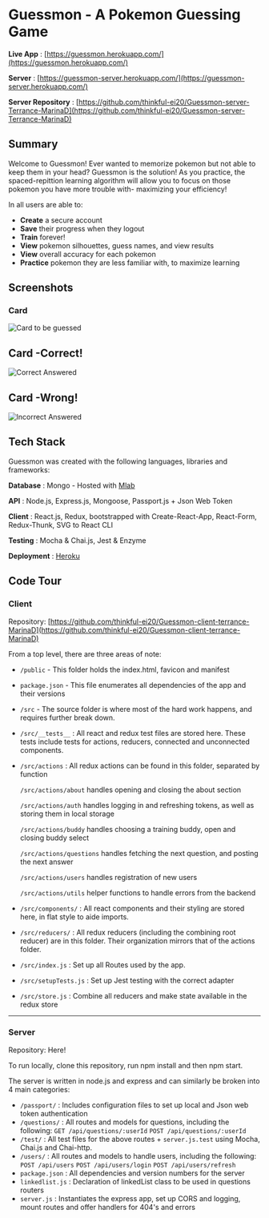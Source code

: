 Guessmon - A Pokemon Guessing Game
======
**Live App** : [https://guessmon.herokuapp.com/](https://guessmon.herokuapp.com/)

**Server** : [https://guessmon-server.herokuapp.com/](https://guessmon-server.herokuapp.com/)

**Server Repository** : [https://github.com/thinkful-ei20/Guessmon-server-Terrance-MarinaD](https://github.com/thinkful-ei20/Guessmon-server-Terrance-MarinaD)


Summary
------
Welcome to Guessmon! Ever wanted to memorize pokemon but not able to keep them in your head? Guessmon is the solution! As you practice, the spaced-repittion learning algorithm will allow you to focus on those pokemon you have more trouble with- maximizing your efficiency!

In all users are able to:
* **Create** a secure account
* **Save** their progress when they logout
* **Train** forever!
* **View** pokemon silhouettes, guess names, and view results
* **View** overall accuracy for each pokemon
* **Practice** pokemon they are less familiar with, to maximize learning

Screenshots
------

### Card
![Card to be guessed](https://image.ibb.co/niJgwo/ss_sil.jpg "Unanswered Card")

## Card -Correct!
![Correct Answered](https://image.ibb.co/chDs2T/ss_correct.jpg "Correct Card")

## Card -Wrong!
![Incorrect Answered](https://image.ibb.co/imdQNT/ss_wrong.jpg "Incorrect Card")


Tech Stack
------
Guessmon was created with the following languages, libraries and frameworks:

**Database** : Mongo - Hosted with [Mlab](https://mlab.com/)

**API** : Node.js, Express.js, Mongoose, Passport.js + Json Web Token

**Client** : React.js, Redux, bootstrapped with Create-React-App, React-Form, Redux-Thunk, SVG to React CLI

**Testing** : Mocha & Chai.js, Jest & Enzyme

**Deployment** : [Heroku](https://www.herokud.com/)

Code Tour
------
### Client  
Repository: [https://github.com/thinkful-ei20/Guessmon-client-terrance-MarinaD](https://github.com/thinkful-ei20/Guessmon-client-terrance-MarinaD)

From a top level, there are three areas of note:
* `/public` - This folder holds the index.html, favicon and manifest
* `package.json` - This file enumerates all dependencies of the app and their versions
* `/src` - The source folder is where most of the hard work happens, and requires further break down.


* `/src/__tests__` : All react and redux test files are stored here. These tests include tests for actions, reducers, connected and unconnected components.
* `/src/actions` : All redux actions can be found in this folder, separated by function

     `/src/actions/about` handles opening and closing the about section
     
     `/src/actions/auth` handles logging in and refreshing tokens, as well as storing them in local storage
     
     `/src/actions/buddy` handles choosing a training buddy, open and closing buddy select
     
     `/src/actions/questions` handles fetching the next question, and posting the next answer
     
     `/src/actions/users` handles registration of new users

     `/src/actions/utils` helper functions to handle errors from the backend

* `/src/components/` : All react components and their styling are stored here, in flat style to aide imports.
* `/src/reducers/` : All redux reducers (including the combining root reducer) are in this folder. Their organization mirrors that of the actions folder.
* `/src/index.js` : Set up all Routes used by the app.
* `/src/setupTests.js` : Set up Jest testing with the correct adapter
* `/src/store.js` : Combine all reducers and make state available in the redux store

---

### Server
Repository: Here!

To run locally, clone this repository, run npm install and then npm start.

The server is written in node.js and express and can similarly be broken into 4 main categories:
* `/passport/` : Includes configuration files to set up local and Json web token authentication
* `/questions/` : All routes and models for questions, including the following:
`GET /api/questions/:userId`
`POST /api/questions/:userId`
* `/test/` : All test files for the above routes + `server.js.test` using Mocha, Chai.js and Chai-http.
* `/users/` : All routes and models to handle users, including the following: 
`POST /api/users`
`POST /api/users/login`
`POST /api/users/refresh`
* `package.json` : All dependencies and version numbers for the server
* `linkedlist.js` : Declaration of linkedList class to be used in questions routers
* `server.js` : Instantiates the express app, set up CORS and logging, mount routes and offer handlers for 404's and errors
